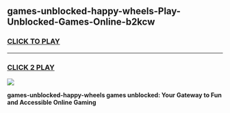 
## games-unblocked-happy-wheels-Play-Unblocked-Games-Online-b2kcw
<h3>
<a href="https://premium76.site?title=games-unblocked-happy-wheels&ref=24A">CLICK TO PLAY</a></h3>
<hr>

<h3>
<a href="https://premium76.site?title=games-unblocked-happy-wheels&ref=24A">CLICK 2 PLAY</a>
  
</h3>

<a href="https://premium76.site?title=games-unblocked-happy-wheels&ref=24A"><img src="https://clearcache.store/games.png"></a>


**games-unblocked-happy-wheels games unblocked: Your Gateway to Fun and Accessible Online Gaming**
